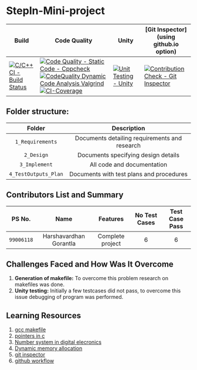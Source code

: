# StepIn-Mini-project

Build | Code Quality | Unity | [Git Inspector](using github.io option)
------|----------|-------|--------------
[![C/C++ CI - Build Status](https://github.com/Madhuraaaaa/StepIn-Mini-project/actions/workflows/c%20CI.yml/badge.svg)](https://github.com/Madhuraaaaa/StepIn-Mini-project/actions/workflows/c%20CI.yml) | [![Code Quality - Static Code - Cppcheck](https://github.com/Madhuraaaaa/StepIn-Mini-project/actions/workflows/cppcheck.yml/badge.svg)](https://github.com/Madhuraaaaa/StepIn-Mini-project/actions/workflows/cppcheck.yml) [![CodeQuality Dynamic Code Analysis Valgrind](https://github.com/Madhuraaaaa/StepIn-Mini-project/actions/workflows/code%20q%20dynamic.yml/badge.svg)](https://github.com/Madhuraaaaa/StepIn-Mini-project/actions/workflows/code%20q%20dynamic.yml) [![CI-Coverage](https://github.com/Madhuraaaaa/StepIn-Mini-project/actions/workflows/gcov.yml/badge.svg)](https://github.com/Madhuraaaaa/StepIn-Mini-project/actions/workflows/gcov.yml)| [![Unit Testing - Unity](https://github.com/Madhuraaaaa/StepIn-Mini-project/actions/workflows/unity.yml/badge.svg)](https://github.com/Madhuraaaaa/StepIn-Mini-project/actions/workflows/unity.yml) | [![Contribution Check - Git Inspector](https://github.com/Madhuraaaaa/StepIn-Mini-project/actions/workflows/gitinspector.yml/badge.svg)](https://github.com/Madhuraaaaa/StepIn-Mini-project/actions/workflows/gitinspector.yml)

## Folder structure:

| Folder | Description |
| :---: | :---: |
| `1_Requirements` | Documents detailing requirements and research |
| `2_Design` | Documents specifying design details |
| `3_Implement` | All code and documentation |
| `4_TestOutputs_Plan` | Documents with test plans and procedures |

## Contributors List and Summary

|PS No. |  Name   |    Features    |No Test Cases|Test Case Pass|
|:---:|:---:|:---:|:---:|:---:|
|`99006118` | Harshavardhan Gorantla  | Complete project   | 6   | 6     |
    

## Challenges Faced and How Was It Overcome

1. **Generation of makefile:** To overcome this problem research on makefiles was done.
2. **Unity testing:** Initially a few testcases did not pass, to overcome this issue debugging of program was performed.

## Learning Resources
1. [gcc makefile](https://www3.ntu.edu.sg/home/ehchua/programming/cpp/gcc_make.html#zz-2.1)
2. [pointers in c](https://www.freecodecamp.org/news/pointers-in-c-are-not-as-difficult-as-you-think/)
3. [Number system in digital elecronics](https://learnabout-electronics.org/Digital/dig11.php)
4. [Dynamic memory allocation](https://www.programiz.com/c-programming/c-dynamic-memory-allocation)
5. [git inspector](https://github.com/ejwa/gitinspector.git)
6. [github workflow](https://docs.github.com/en/actions/learn-github-action)
